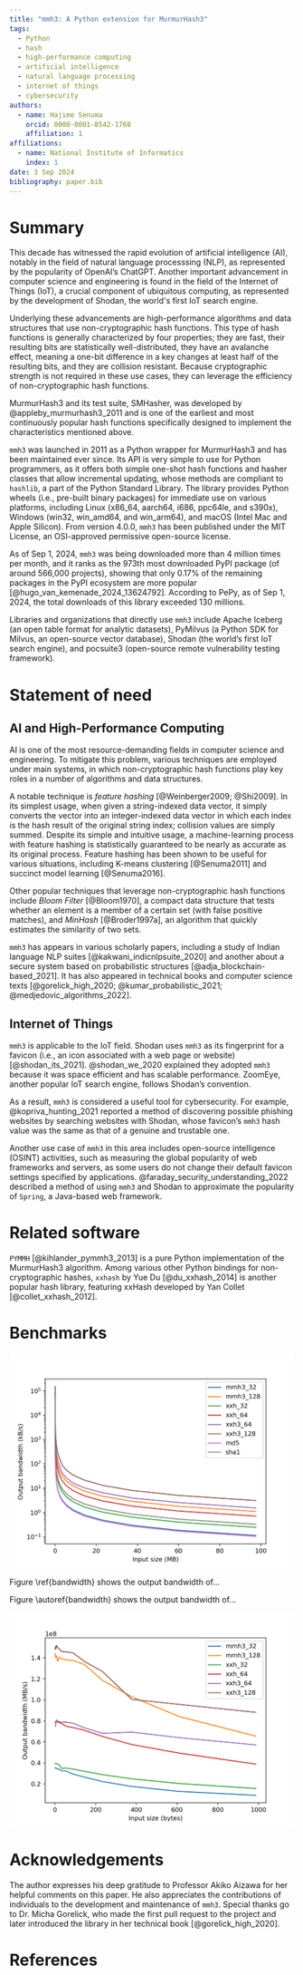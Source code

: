 ```yaml
---
title: "mmh3: A Python extension for MurmurHash3"
tags:
  - Python
  - hash
  - high-performance computing
  - artificial intelligence
  - natural language processing
  - internet of things
  - cybersecurity
authors:
  - name: Hajime Senuma
    orcid: 0000-0001-8542-1768
    affiliation: 1
affiliations:
  - name: National Institute of Informatics
    index: 1
date: 3 Sep 2024
bibliography: paper.bib
---
```


<!-- markdownlint-disable MD025 -->

# Summary

This decade has witnessed the rapid evolution of artificial intelligence (AI),
notably in the field of natural language processsing (NLP), as represented by
the popularity of OpenAI’s ChatGPT. Another important advancement in computer
science and engineering is found in the field of the Internet of Things (IoT),
a crucial component of ubiquitous computing, as represented by the development
of Shodan, the world's first IoT search engine.

Underlying these advancements are high-performance algorithms and data
structures that use non-cryptographic hash functions. This type of hash
functions is generally characterized by four properties; they are fast, their
resulting bits are statistically well-distributed, they have an avalanche
effect, meaning a one-bit difference in a key changes at least half of the
resulting bits, and they are collision resistant. Because cryptographic
strength is not required in these use cases, they can leverage the efficiency
of non-cryptographic hash functions.

MurmurHash3 and its test suite, SMHasher, was developed
by @appleby_murmurhash3_2011 and is one of the earliest and most continuously
popular hash functions specifically designed to implement the characteristics
mentioned above.

`mmh3` was launched in 2011 as a Python wrapper for MurmurHash3 and has been
maintained ever since. Its API is very simple to use for Python programmers,
as it offers both simple one-shot hash functions and hasher classes that allow
incremental updating, whose methods are compliant to `hashlib`, a part of the
Python Standard Library. The library provides Python wheels (i.e., pre-built
binary packages) for immediate use on various platforms, including Linux
(x86_64, aarch64, i686, ppc64le, and s390x), Windows (win32, win_amd64,
and win_arm64), and macOS (Intel Mac and Apple Silicon). From version 4.0.0,
`mmh3` has been published under the MIT License, an OSI-approved permissive
open-source license.

As of Sep 1, 2024, `mmh3` was being downloaded more than 4 million times
per month, and it ranks as the 973th most downloaded PyPI package
(of around 566,000 projects), showing that only 0.17% of the remaining packages
in the PyPI ecosystem are more popular [@hugo_van_kemenade_2024_13624792].
According to PePy, as of Sep 1, 2024, the total downloads of
this library exceeded 130 millions.

Libraries and organizations that directly use `mmh3` include
Apache Iceberg (an open table format for analytic datasets),
PyMilvus (a Python SDK for Milvus, an open-source vector database),
Shodan (the world’s first IoT search engine),
and pocsuite3 (open-source remote vulnerability testing framework).

# Statement of need

## AI and High-Performance Computing

AI is one of the most resource-demanding fields in computer science
and engineering. To mitigate this problem, various techniques are employed
under main systems, in which non-cryptographic hash functions play key roles
in a number of algorithms and data structures.

A notable technique is _feature hashing_ [@Weinberger2009; @Shi2009]. In its
simplest usage, when given a string-indexed data vector, it simply converts the
vector into an integer-indexed data vector in which each index is the hash
result of the original string index; collision values are simply summed.
Despite its simple and intuitive usage, a machine-learning process with feature
hashing is statistically guaranteed to be nearly as accurate as its original
process. Feature hashing has been shown to be useful for various situations,
including K-means clustering [@Senuma2011]
and succinct model learning [@Senuma2016].

Other popular techniques that leverage non-cryptographic hash functions include
_Bloom Filter_ [@Bloom1970], a compact data structure that tests whether an
element is a member of a certain set (with false positive matches), and
_MinHash_ [@Broder1997a], an algorithm that quickly estimates the similarity of
two sets.

`mmh3` has appears in various scholarly papers, including a study of Indian
language NLP suites [@kakwani_indicnlpsuite_2020] and another about a secure
system based on probabilistic structures [@adja_blockchain-based_2021].
It has also appeared in technical books and computer science texts
[@gorelick_high_2020; @kumar_probabilistic_2021; @medjedovic_algorithms_2022].

## Internet of Things

`mmh3` is applicable to the IoT field. Shodan uses `mmh3` as its fingerprint
for a favicon (i.e., an icon associated with a web page
or website)[@shodan_its_2021]. @shodan_we_2020 explained they adopted `mmh3`
because it was space efficient and has scalable performance.
ZoomEye, another popular IoT search engine, follows Shodan’s convention.

As a result, `mmh3` is considered a useful tool for cybersecurity.
For example, @kopriva_hunting_2021 reported a method of discovering possible
phishing websites by searching websites with Shodan,
whose favicon’s `mmh3` hash value was the same as that of
a genuine and trustable one.

Another use case of `mmh3` in this area includes open-source intelligence
(OSINT) activities, such as measuring the global popularity of web frameworks
and servers, as some users do not change their default favicon settings
specified by applications. @faraday_security_understanding_2022 described
a method of using `mmh3` and Shodan to approximate the popularity of `Spring`,
a Java-based web framework.

# Related software

`PYMMH` [@kihlander_pymmh3_2013] is a pure Python implementation of the
MurmurHash3 algorithm. Among various other Python bindings for
non-cryptographic hashes, `xxhash` by Yue Du [@du_xxhash_2014] is another
popular hash library, featuring xxHash developed by
Yan Collet [@collet_xxhash_2012].

# Benchmarks

![Output bandwidth \label{bandwidth}](../docs/_static/bandwidth.png)

Figure \ref{bandwidth} shows the output bandwidth of...

Figure \autoref{bandwidth} shows the output bandwidth of...

![Output bandwidth for small inputs](../docs/_static/bandwidth_small.png)

# Acknowledgements

The author expresses his deep gratitude to Professor Akiko Aizawa for her
helpful comments on this paper. He also appreciates the contributions of
individuals to the development and maintenance of `mmh3`. Special thanks go to
Dr. Micha Gorelick, who made the first pull request to the project and later
introduced the library in her technical book [@gorelick_high_2020].

# References
